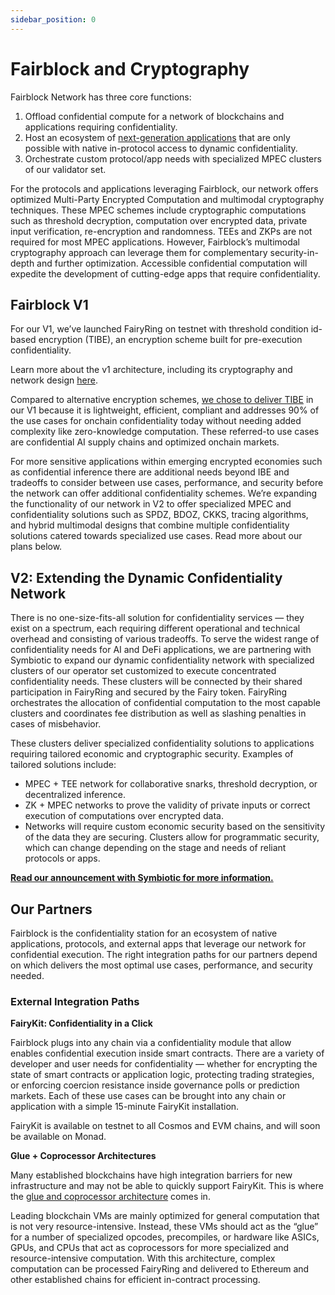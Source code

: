 ```yaml
---
sidebar_position: 0
---
```


# Fairblock and Cryptography

Fairblock Network has three core functions:

1. Offload confidential compute for a network of blockchains and applications requiring confidentiality.
2. Host an ecosystem of [next-generation applications](https://www.notion.so/69cd0c7747904e89bd27257a359a80f1?pvs=21) that are only possible with native in-protocol access to dynamic confidentiality.
3. Orchestrate custom protocol/app needs with specialized MPEC clusters of our validator set.

For the protocols and applications leveraging Fairblock, our network offers optimized Multi-Party Encrypted Computation and multimodal cryptography techniques. These MPEC schemes include cryptographic computations such as threshold decryption, computation over encrypted data, private input verification, re-encryption and randomness. TEEs and ZKPs are not required for most MPEC applications. However, Fairblock’s multimodal cryptography approach can leverage them for complementary security-in-depth and further optimization. Accessible confidential computation will expedite the development of cutting-edge apps that require confidentiality.

## Fairblock V1

For our V1, we’ve launched FairyRing on testnet with threshold condition id-based encryption (TIBE), an encryption scheme built for pre-execution confidentiality.

Learn more about the v1 architecture, including its cryptography and network design [here](./v1_overview.md).

Compared to alternative encryption schemes, [we chose to deliver TIBE](https://eprint.iacr.org/2024/1516.pdf) in our V1 because it is lightweight, efficient, compliant and addresses 90% of the use cases for onchain confidentiality today without needing added complexity like zero-knowledge computation. These referred-to use cases are confidential AI supply chains and optimized onchain markets.

For more sensitive applications within emerging encrypted economies such as confidential inference there are additional needs beyond IBE and tradeoffs to consider between use cases, performance, and security before the network can offer additional confidentiality schemes. We’re expanding the functionality of our network in V2 to offer specialized MPEC and confidentiality solutions such as SPDZ, BDOZ, CKKS, tracing algorithms, and hybrid multimodal designs that combine multiple confidentiality solutions catered towards specialized use cases. Read more about our plans below.

## V2: Extending the Dynamic Confidentiality Network

There is no one-size-fits-all solution for confidentiality services — they exist on a spectrum, each requiring different operational and technical overhead and consisting of various tradeoffs. To serve the widest range of confidentiality needs for AI and DeFi applications, we are partnering with Symbiotic to expand our dynamic confidentiality network with specialized clusters of our operator set customized to execute concentrated confidentiality needs. These clusters will be connected by their shared participation in FairyRing and secured by the Fairy token. FairyRing orchestrates the allocation of confidential computation to the most capable clusters and coordinates fee distribution as well as slashing penalties in cases of misbehavior.

These clusters deliver specialized confidentiality solutions to applications requiring tailored economic and cryptographic security. Examples of tailored solutions include:

- MPEC + TEE network for collaborative snarks, threshold decryption, or decentralized inference.
- ZK + MPEC networks to prove the validity of private inputs or correct execution of computations over encrypted data.
- Networks will require custom economic security based on the sensitivity of the data they are securing. Clusters allow for programmatic security, which can change depending on the stage and needs of reliant protocols or apps.

[**Read our announcement with Symbiotic for more information.**](https://medium.com/@0xfairblock/introducing-dynamic-operator-sets-secured-by-symbiotic-53fd2b0ecdef)

## Our Partners

Fairblock is the confidentiality station for an ecosystem of native applications, protocols, and external apps that leverage our network for confidential execution. The right integration paths for our partners depend on which delivers the most optimal use cases, performance, and security needed.

### External Integration Paths

**FairyKit: Confidentiality in a Click**

Fairblock plugs into any chain via a confidentiality module that allow enables confidential execution inside smart contracts. There are a variety of developer and user needs for confidentiality — whether for encrypting the state of smart contracts or application logic, protecting trading strategies, or enforcing coercion resistance inside governance polls or prediction markets. Each of these use cases can be brought into any chain or application with a simple 15-minute FairyKit installation.

FairyKit is available on testnet to all Cosmos and EVM chains, and will soon be available on Monad.

**Glue + Coprocessor Architectures**

Many established blockchains have high integration barriers for new infrastructure and may not be able to quickly support FairyKit. This is where the [glue and coprocessor architecture](https://vitalik.eth.limo/general/2024/09/02/gluecp.html) comes in.

Leading blockchain VMs are mainly optimized for general computation that is not very resource-intensive. Instead, these VMs should act as the “glue” for a number of specialized opcodes, precompiles, or hardware like ASICs, GPUs, and CPUs that act as coprocessors for more specialized and resource-intensive computation. With this architecture, complex computation can be processed FairyRing and delivered to Ethereum and other established chains for efficient in-contract processing.
